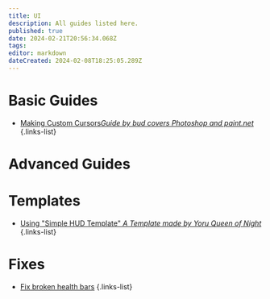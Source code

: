 ```yaml
---
title: UI
description: All guides listed here.
published: true
date: 2024-02-21T20:56:34.068Z
tags: 
editor: markdown
dateCreated: 2024-02-08T18:25:05.289Z
---
```



# Basic Guides

- <a href="/specific-guide/ui/custom-cursors">Making Custom Cursors*Guide by bud covers Photoshop and paint.net*</a>
{.links-list}

# Advanced Guides

# Templates

- [Using "Simple HUD Template" *A Template made by Yoru Queen of Night*](/specific-guide/ui/simple-hud-template)
{.links-list}

# Fixes
- [Fix broken health bars](/specific-guide/ui/fix-broken-healthbars)
{.links-list}